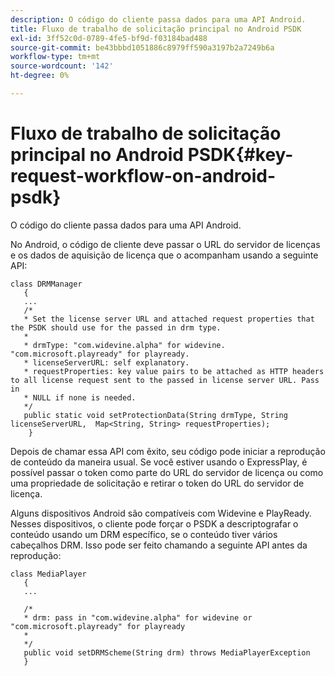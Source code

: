 ```yaml
---
description: O código do cliente passa dados para uma API Android.
title: Fluxo de trabalho de solicitação principal no Android PSDK
exl-id: 3ff52c0d-0789-4fe5-bf9d-f03184bad488
source-git-commit: be43bbbd1051886c8979ff590a3197b2a7249b6a
workflow-type: tm+mt
source-wordcount: '142'
ht-degree: 0%

---
```


# Fluxo de trabalho de solicitação principal no Android PSDK{#key-request-workflow-on-android-psdk}

O código do cliente passa dados para uma API Android.

No Android, o código de cliente deve passar o URL do servidor de licenças e os dados de aquisição de licença que o acompanham usando a seguinte API:

```
class DRMManager 
   { 
   ... 
   /* 
   * Set the license server URL and attached request properties that the PSDK should use for the passed in drm type.  
   * 
   * drmType: "com.widevine.alpha" for widevine. "com.microsoft.playready" for playready. 
   * licenseServerURL: self explanatory.  
   * requestProperties: key value pairs to be attached as HTTP headers to all license request sent to the passed in license server URL. Pass in 
   * NULL if none is needed.  
   */ 
   public static void setProtectionData(String drmType, String licenseServerURL,  Map<String, String> requestProperties); 
    }
```

Depois de chamar essa API com êxito, seu código pode iniciar a reprodução de conteúdo da maneira usual. Se você estiver usando o ExpressPlay, é possível passar o token como parte do URL do servidor de licença ou como uma propriedade de solicitação e retirar o token do URL do servidor de licença.

Alguns dispositivos Android são compatíveis com Widevine e PlayReady. Nesses dispositivos, o cliente pode forçar o PSDK a descriptografar o conteúdo usando um DRM específico, se o conteúdo tiver vários cabeçalhos DRM. Isso pode ser feito chamando a seguinte API antes da reprodução:

```
class MediaPlayer 
   { 
   ... 
    
   /* 
   * drm: pass in "com.widevine.alpha" for widevine or "com.microsoft.playready" for playready 
   * 
   */ 
   public void setDRMScheme(String drm) throws MediaPlayerException 
   }
```
